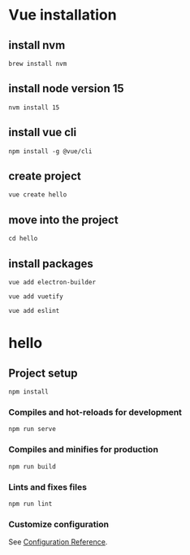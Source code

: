 # Vue installation

## install nvm
```
brew install nvm
```
## install node version 15
```
nvm install 15
```
## install vue cli
```
npm install -g @vue/cli
```
## create project
```
vue create hello
```
## move into the project
```
cd hello
```
## install packages
```
vue add electron-builder

vue add vuetify

vue add eslint
```

# hello

## Project setup
```
npm install
```

### Compiles and hot-reloads for development
```
npm run serve
```

### Compiles and minifies for production
```
npm run build
```

### Lints and fixes files
```
npm run lint
```

### Customize configuration
See [Configuration Reference](https://cli.vuejs.org/config/).
